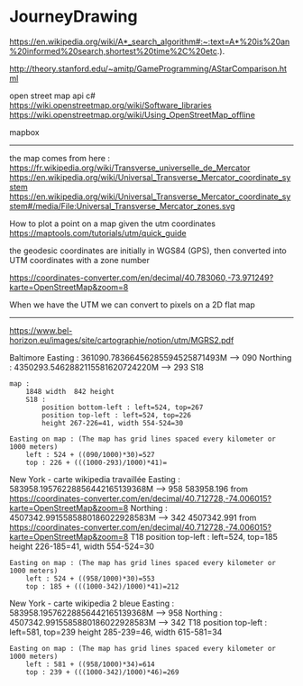 # JourneyDrawing

https://en.wikipedia.org/wiki/A*_search_algorithm#:~:text=A*%20is%20an%20informed%20search,shortest%20time%2C%20etc.).

http://theory.stanford.edu/~amitp/GameProgramming/AStarComparison.html


open street map api c#
	https://wiki.openstreetmap.org/wiki/Software_libraries
	https://wiki.openstreetmap.org/wiki/Using_OpenStreetMap_offline
	
	
mapbox



------------------------------

the map comes from here : https://fr.wikipedia.org/wiki/Transverse_universelle_de_Mercator
https://en.wikipedia.org/wiki/Universal_Transverse_Mercator_coordinate_system
https://en.wikipedia.org/wiki/Universal_Transverse_Mercator_coordinate_system#/media/File:Universal_Transverse_Mercator_zones.svg

How to plot a point on a map given the utm coordinates
	https://maptools.com/tutorials/utm/quick_guide


the geodesic coordinates are initially in WGS84 (GPS), then converted into UTM coordinates with a zone number

https://coordinates-converter.com/en/decimal/40.783060,-73.971249?karte=OpenStreetMap&zoom=8

When we have the UTM we can convert to pixels on a 2D flat map

--------------------
https://www.bel-horizon.eu/images/site/cartographie/notion/utm/MGRS2.pdf

Baltimore
	Easting : 361090.78366456285594525871493M --> 090
	Northing : 4350293.5462882115581620724220M --> 293
	S18
	
	map : 
		1848 width  842 height
		S18 : 
			position bottom-left : left=524, top=267
			position top-left : left=524, top=226
			height 267-226=41, width 554-524=30
	
	Easting on map : (The map has grid lines spaced every kilometer or 1000 meters)
		left : 524 + ((090/1000)*30)=527
		top : 226 + (((1000-293)/1000)*41)=


New York - carte wikipedia travaillée
	Easting : 583958.19576228856442165139368M --> 958
				583958.196 from https://coordinates-converter.com/en/decimal/40.712728,-74.006015?karte=OpenStreetMap&zoom=8
	Northing : 4507342.9915585880186022928583M --> 342
				4507342.991 from https://coordinates-converter.com/en/decimal/40.712728,-74.006015?karte=OpenStreetMap&zoom=8
	T18
			position top-left : left=524, top=185
			height 226-185=41, width 554-524=30
	
	Easting on map : (The map has grid lines spaced every kilometer or 1000 meters)
		left : 524 + ((958/1000)*30)=553
		top : 185 + (((1000-342)/1000)*41)=212
		
New York - carte wikipedia 2 bleue
	Easting : 583958.19576228856442165139368M --> 958
	Northing : 4507342.9915585880186022928583M --> 342
	T18
			position top-left : left=581, top=239
			height 285-239=46, width 615-581=34
	
	Easting on map : (The map has grid lines spaced every kilometer or 1000 meters)
		left : 581 + ((958/1000)*34)=614
		top : 239 + (((1000-342)/1000)*46)=269